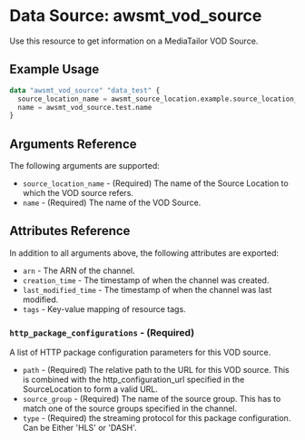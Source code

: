 # Data Source: awsmt_vod_source

Use this resource to get information on a MediaTailor VOD Source.


## Example Usage

```terraform
data "awsmt_vod_source" "data_test" {
  source_location_name = awsmt_source_location.example.source_location_name
  name = awsmt_vod_source.test.name
}
```

## Arguments Reference
The following arguments are supported:

* `source_location_name` - (Required) The name of the Source Location to which the VOD source refers.
* `name` - (Required) The name of the VOD Source.

## Attributes Reference
In addition to all arguments above, the following attributes are exported:

* `arn` - The ARN of the channel.
* `creation_time` - The timestamp of when the channel was created.
* `last_modified_time` - The timestamp of when the channel was last modified.
* `tags` - Key-value mapping of resource tags.

### `http_package_configurations` - (Required)
A list of HTTP package configuration parameters for this VOD source.

* `path` - (Required) The relative path to the URL for this VOD source. This is combined with the http_configuration_url specified in the SourceLocation to form a valid URL.
* `source_group` - (Required) The name of the source group. This has to match one of the source groups specified in the channel.
* `type` - (Required) the streaming protocol for this package configuration. Can be Either 'HLS' or 'DASH'.
